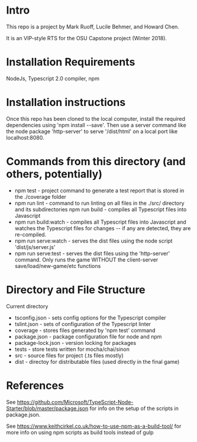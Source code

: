 # Intro
This repo is a project by Mark Ruoff, Lucile Behmer, and Howard Chen.

It is an VIP-style RTS for the OSU Capstone project (Winter 2018).

# Installation Requirements
NodeJs, Typescript 2.0 compiler, npm

# Installation instructions
Once this repo has been cloned to the local computer, install the required dependencies using
'npm install --save'. Then use a server command like the node package 'http-server' to serve 
'/dist/html' on a local port like localhost:8080.

# Commands from this directory (and others, potentially)
* npm test - project command to generate a test report that is stored in the ./coverage folder
* npm run lint - command to run linting on all files in the ./src/ directory and its subdirectories
npm run build - compiles all Typescript files into Javascript
* npm run build:watch - compiles all Typescript files into Javascript and watches the Typescript files for changes -- if any are detected, they are re-compiled.
* npm run serve:watch - serves the dist files using the node script 'dist/js/server.js'
* npm run serve:test - serves the dist files using the 'http-server' command. Only runs the game WITHOUT the client-server save/load/new-game/etc functions

# Directory and File Structure
Current directory
* tsconfig.json - sets config options for the Typescript compiler
* tslint.json - sets of configuration of the Typescript linter
* coverage - stores files generated by 'npm test' command
* package.json - package configuration file for node and npm
* package-lock.json - version locking for packages
* tests - store tests written for mocha/chai/sinon
* src - source files for project (.ts files mostly)
* dist - directoy for distributable files (used directly in the final game)

# References
See https://github.com/Microsoft/TypeScript-Node-Starter/blob/master/package.json
for info on the setup of the scripts in package.json.

See https://www.keithcirkel.co.uk/how-to-use-npm-as-a-build-tool/ for more info on using npm scripts as build tools instead of gulp
